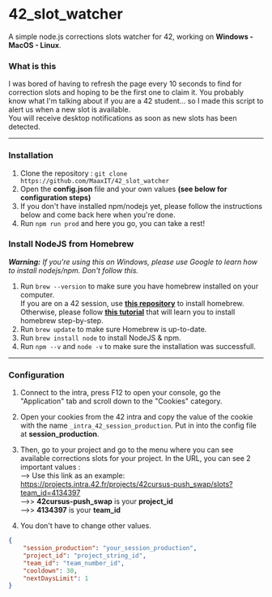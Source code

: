 # 42_slot_watcher
A simple node.js corrections slots watcher for 42, working on **Windows - MacOS - Linux**. 

### What is this
I was bored of having to refresh the page every 10 seconds to find for correction slots and hoping to be the first one to claim it.
You probably know what I'm talking about if you are a 42 student... so I made this script to alert us when a new slot is available.  
You will receive desktop notifications as soon as new slots has been detected.

---

### Installation
1. Clone the repository : ``git clone https://github.com/MaaxIT/42_slot_watcher``
2. Open the **config.json** file and your own values **(see below for configuration steps)**
3. If you don't have installed npm/nodejs yet, please follow the instructions below and come back here when you're done.
4. Run ``npm run prod`` and here you go, you can take a rest!

### Install NodeJS from Homebrew
***Warning:** If you're using this on Windows, please use Google to learn how to install nodejs/npm. Don't follow this.*
1. Run ``brew --version`` to make sure you have homebrew installed on your computer.  
    If you are on a 42 session, use [**this repository**](https://github.com/kube/42homebrew) to install homebrew.  
    Otherwise, please follow [**this tutorial**](https://phoenixnap.com/kb/install-homebrew-on-mac) that will learn you to install homebrew step-by-step.
2. Run ``brew update`` to make sure Homebrew is up-to-date.
3. Run ``brew install node`` to install NodeJS & npm.
4. Run ``npm --v`` and ``node -v`` to make sure the installation was successfull.

---

### Configuration
1. Connect to the intra, press F12 to open your console, go the "Application" tab and scroll down to the "Cookies" category.
2. Open your cookies from the 42 intra and copy the value of the cookie with the name ``_intra_42_session_production``. Put in into the config file at **session_production**.
3. Then, go to your project and go to the menu where you can see available corrections slots for your project. In the URL, you can see 2 important values :  
--> Use this link as an example: https://projects.intra.42.fr/projects/42cursus-push_swap/slots?team_id=4134397  
-->> **42cursus-push_swap** is your **project_id**  
-->> **4134397** is your **team_id**  

4. You don't have to change other values.
```json
{
    "session_production": "your_session_production",
    "project_id": "project_string_id",
    "team_id": "team_number_id",
    "cooldown": 30,
    "nextDaysLimit": 1
}
```
